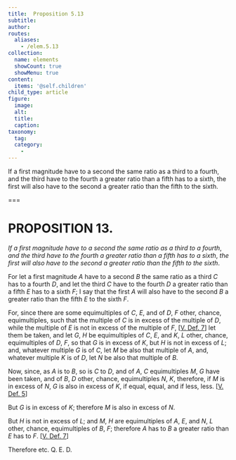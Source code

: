 ```yaml
---
title:  Proposition 5.13
subtitle: 
author:
routes:
  aliases:
    - /elem.5.13
collection:
  name: elements
  showCount: true
  showMenu: true
content:
  items: '@self.children'
child_type: article
figure:
  image:
  alt:
  title:
  caption:
taxonomy:
  tag:
  category:
    - 
---
```


<p><emph>If a first magnitude have to a second the same ratio as a third to a fourth</emph>, <emph>and the third have to the fourth a greater ratio than a fifth has to a sixth</emph>, <emph>the first will also have to the second a greater ratio than the fifth to the sixth</emph>. </p>

===

<h1>PROPOSITION 13.</h1>
<p><em>If a first magnitude have to a second the same ratio as a third to a fourth</em>, <em>and the third have to the fourth a greater ratio than a fifth has to a sixth</em>, <em>the first will also have to the second a greater ratio than the fifth to the sixth</em>. </p>

<p>For let a first magnitude <em>A</em> have to a second <em>B</em> the same ratio as a third <em>C</em> has to a fourth <em>D</em>, and let the third <em>C</em> have to the fourth <em>D</em> a greater ratio than a fifth <em>E</em> has to a sixth <em>F</em>; I say that the first <em>A</em> will also have to the second <em>B</em> a greater ratio than the fifth <em>E</em> to the sixth <em>F</em>. 
      </p>

<p>For, since there are some equimultiples of <em>C</em>, <em>E</em>, and of <em>D</em>, <em>F</em> other, chance, equimultiples, such that the multiple of <em>C</em> is in excess of the multiple of <em>D</em>, <pb n="161"/>while the multiple of <em>E</em> is not in excess of the multiple of <em>F</em>, [<a href="/elem.5.def.7">V. Def. 7</a>] let them be taken, and let <em>G</em>, <em>H</em> be equimultiples of <em>C</em>, <em>E</em>, and <em>K</em>, <em>L</em> other, chance, equimultiples of <em>D</em>, <em>F</em>, so that <em>G</em> is in excess of <em>K</em>, but <em>H</em> is not in excess of <em>L</em>; and, whatever multiple <em>G</em> is of <em>C</em>, let <em>M</em> be also that multiple of <em>A</em>, and, whatever multiple <em>K</em> is of <em>D</em>, let <em>N</em> be also that multiple of <em>B</em>. </p>

<p>Now, since, as <em>A</em> is to <em>B</em>, so is <em>C</em> to <em>D</em>, and of <em>A</em>, <em>C</em> equimultiples <em>M</em>, <em>G</em> have been taken, and of <em>B</em>, <em>D</em> other, chance, equimultiples <em>N</em>, <em>K</em>, therefore, if <em>M</em> is in excess of <em>N</em>, <em>G</em> is also in excess of <em>K</em>, if equal, equal, and if less, less. [<a href="/elem.5.def.5">V. Def. 5</a>] </p>

<p>But <em>G</em> is in excess of <em>K</em>; therefore <em>M</em> is also in excess of <em>N</em>. </p>

<p>But <em>H</em> is not in excess of <em>L</em>; and <em>M</em>, <em>H</em> are equimultiples of <em>A</em>, <em>E</em>, and <em>N</em>, <em>L</em> other, chance, equimultiples of <em>B</em>, <em>F</em>; <span class="center">therefore <em>A</em> has to <em>B</em> a greater ratio than <em>E</em> has to <em>F</em>. [<a href="/elem.5.def.7">V. Def. 7</a>]</span>
      </p>

<p>Therefore etc. Q. E. D.</p>
